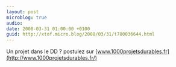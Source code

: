 ```yaml
---
layout: post
microblog: true
audio: 
date: 2008-03-31 01:00:00 +0100
guid: http://xtof.micro.blog/2008/03/31/t780036644.html
---
```

Un projet dans le DD ? postulez sur [www.1000projetsdurables.fr](http://www.1000projetsdurables.fr/)
